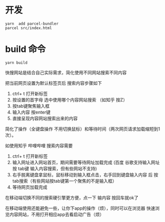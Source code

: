 # 开发

```
yarn  add parcel-bundler
parcel src/index.html

```

# build 命令

```
yarn build
```

快搜网站是结合自己实际需求，简化使用不同网站搜索不同内容

把当前网页设置为默认标签页后 搜索内容步骤如下

1. ctrl+ t 打开新标签 
2. 按设置的首字母 选中使用哪个内容网站搜索  （如知乎 按Z）
3. 按tab键聚焦输入框
4. 输入内容 按enter键
5. 直接呈现内容网站搜索出来的内容

简化了操作（全键盘操作 不用切换鼠标）和等待时间（两次网页请求加载缩短到1次）。

如使用知乎 哔哩哔哩 搜索内容需要
1. ctrl+ t 打开新标签 
2. 输入网址进入网站首页，期间需要等待网址加载完成 (百度 谷歌支持输入网址按 tab键 输入内容搜索，但有些网站不支持)  
3. 右手脱离键盘拿鼠标，鼠标移动到输入框点击，右手回到键盘输入内容 后 按tab搜索（有些网站按tab键第一个聚焦的不是输入框）
4. 等待网页加载完成 


在移动端切换不同的搜索硬引擎更方便，点一下 输内容 按回车就ok了

在移动端使用还能避免一些，让你下app的操作（烦），同时可以在浏览器 快速浏览内容网站，不用打开相应app去看启动广告（烦）




